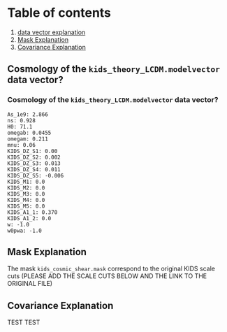 # Table of contents
1. [data vector explanation](#theory_data_vector)
2. [Mask Explanation](#masks)
3. [Covariance Explanation](#covariance)

## Cosmology of the `kids_theory_LCDM.modelvector` data vector? <a name="theory_data_vector"></a>

### Cosmology of the `kids_theory_LCDM.modelvector` data vector? <a name="theory_data_vector"></a>
    As_1e9: 2.866
    ns: 0.928
    H0: 71.1
    omegab: 0.0455
    omegam: 0.211
    mnu: 0.06
    KIDS_DZ_S1: 0.00
    KIDS_DZ_S2: 0.002
    KIDS_DZ_S3: 0.013
    KIDS_DZ_S4: 0.011
    KIDS_DZ_S5: -0.006
    KIDS_M1: 0.0
    KIDS_M2: 0.0
    KIDS_M3: 0.0
    KIDS_M4: 0.0
    KIDS_M5: 0.0
    KIDS_A1_1: 0.370
    KIDS_A1_2: 0.0
    w: -1.0
    w0pwa: -1.0

## Mask Explanation <a name="masks"></a>

  The mask `kids_cosmic_shear.mask` correspond to the original KIDS scale cuts (PLEASE ADD THE SCALE CUTS BELOW AND THE LINK TO THE ORIGINAL FILE)

## Covariance Explanation <a name="covariance"></a>

  TEST TEST